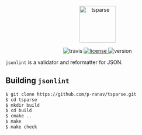 <p align="center">
  <img height="100" src="https://i.imgur.com/tBgn9t9.png" alt="tsparse"/>
</p>

<p align="center">
  <img src="https://travis-ci.org/p-ranav/tsparse.svg?branch=master" alt="travis"/>
  <a href="https://github.com/p-ranav/jsonlint/blob/master/LICENSE">
    <img src="https://img.shields.io/badge/License-MIT-yellow.svg" alt="license"/>
  </a>
  <img src="https://img.shields.io/badge/version-1.0-blue.svg?cacheSeconds=2592000" alt="version"/>
</p>

`jsonlint` is a validator and reformatter for JSON.

## Building `jsonlint`

```bash
$ git clone https://github.com/p-ranav/tsparse.git
$ cd tsparse
$ mkdir build
$ cd build
$ cmake ..
$ make
$ make check
```
